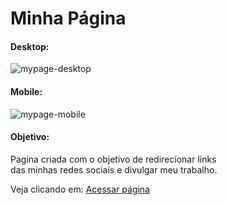 <h1>Minha Página</h1>

</hr>

<h4>Desktop:</h4>
<img src="https://i.ibb.co/5L1fDgQ/mypage-desktop.jpg" alt="mypage-desktop" border="0">

</hr>

<h4>Mobile:</h4>
<img src="https://i.ibb.co/pry1x51/mypage-mobile.jpg" alt="mypage-mobile" border="0">

</hr>

<h4>Objetivo:</h4>
<p>Pagina criada com o objetivo de redirecionar links</br>
das minhas redes sociais e divulgar meu trabalho.</p>

Veja clicando em: <a href="https://ryanmelo.github.io/my_page/">Acessar página</a>
